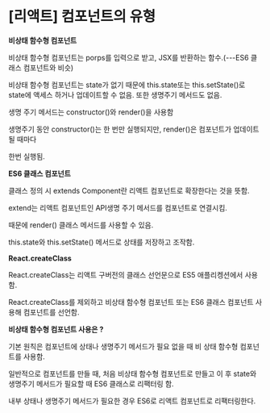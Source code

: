# \[리액트\] 컴포넌트의 유형

**비상태 함수형 컴포넌트**

비상태 함수형 컴포넌트는 porps를 입력으로 받고, JSX를 반환하는 함수.\(---ES6 클래스 컴포넌트와 비슷\)

비상태 함수형 컴포넌트는 state가 없기 때문에 this.state또는 this.setState\(\)로 state에 액세스 하거나 업데이트할 수 없음. 또한 생명주기 메서드도 없음. 

생명 주기 메서드는 constructor\(\)와 render\(\)을 사용함

생명주기 동안 constructor\(\)는 한 번만 실행되지만, render\(\)은 컴포넌트가 업데이트 될 때마다 

한번 실행됨.

**ES6 클래스 컴포넌트**

클래스 정의 시 extends Component란 리액트 컴포넌트로 확장한다는 것을 뜻함. 

extend는 리액트 컴포넌트인 API생명 주기 메서드를 컴포넌트로 연결시킴.

때문에  render\(\) 클래스 메서드를 사용할 수 있음.

this.state와 this.setState\(\) 메서드로 상태를 저장하고 조작함.

**React.createClass** 

React.createClass는 리액트 구버전의 클래스 선언문으로  ES5 애플리켕션에서 사용함.

React.createClass를 제외하고 비상태 함수형 컴포넌트 또는 ES6 클래스 컴포넌트 사용해 컴포넌트를 선언함.

**비상태 함수형 컴포넌트 사용은 ?**

기본 원칙은 컴포넌트에 상태나 생명주기 메서드가 필요 없을 때 비 상태 함수형 컴포넌트를 사용함.

일반적으로 컴포넌트를 만들 때, 처음 비상태 함수형 컴포넌트로 만들고 이 후 state와 생명주기 메서드가 필요할 때 ES6 클래스로 리팩터링 함.

내부 상태나 생명주기 메서드가 필요한 경우 ES6로 리액트 컴포넌트로 리팩터링한다. 

